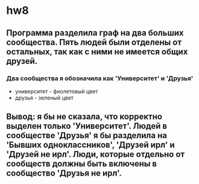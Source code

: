 # hw8
## Программа разделила граф на два больших сообщества. Пять людей были отделены от остальных, так как с ними не имеется общих друзей.
### Два сообщества я обозначила как 'Университет' и 'Друзья'
+ университет - фиолетовый цвет
+ друзья - зеленый цвет
## Вывод: я бы не сказала, что корректно выделен только 'Университет'. Людей в сообществе 'Друзья' я бы разделила на 'Бывших одноклассников', 'Друзей ирл' и 'Друзей не ирл'. Люди, которые отдельно от сообществ должны быть включены в сообщество 'Друзья не ирл'.
